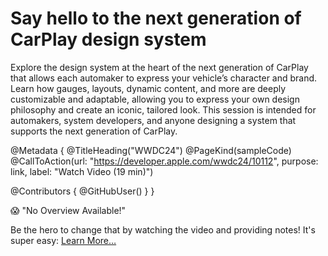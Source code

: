 # Say hello to the next generation of CarPlay design system

Explore the design system at the heart of the next generation of CarPlay that allows each automaker to express your vehicle’s character and brand. Learn how gauges, layouts, dynamic content, and more are deeply customizable and adaptable, allowing you to express your own design philosophy and create an iconic, tailored look. This session is intended for automakers, system developers, and anyone designing a system that supports the next generation of CarPlay.

@Metadata {
   @TitleHeading("WWDC24")
   @PageKind(sampleCode)
   @CallToAction(url: "https://developer.apple.com/wwdc24/10112", purpose: link, label: "Watch Video (19 min)")

   @Contributors {
      @GitHubUser(<replace this with your GitHub handle>)
   }
}

😱 "No Overview Available!"

Be the hero to change that by watching the video and providing notes! It's super easy:
 [Learn More…](https://wwdcnotes.com/documentation/wwdcnotes/contributing)
